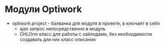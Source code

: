 # Модули Optiwork
- optiwork.project - балванка для модуля в проекте, в ключает в себя
    - ajax запрос непосредственно в модуль
    - CHLOrm класс для работы с хайлодами, без необходимости создавать для них класс описания